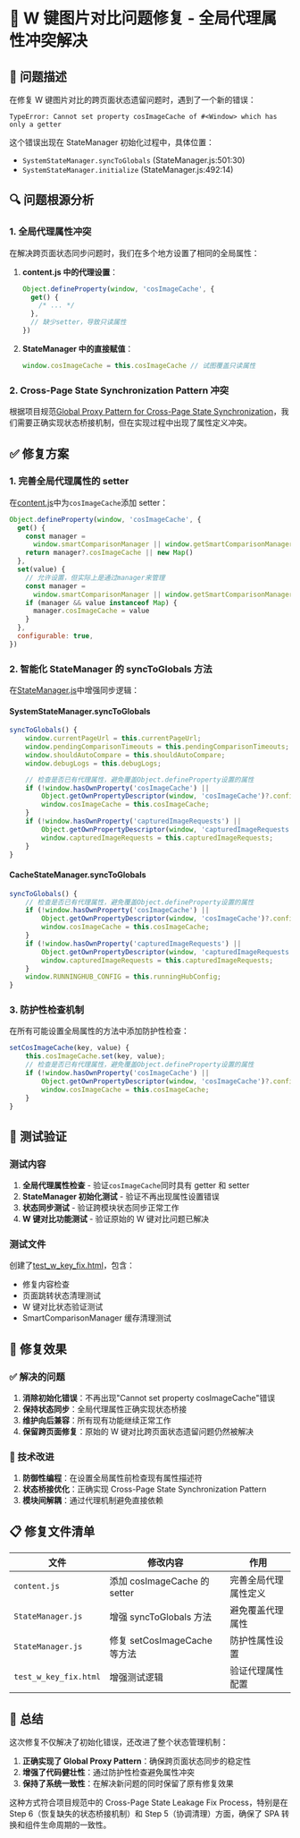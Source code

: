 # 🔧 W 键图片对比问题修复 - 全局代理属性冲突解决

## 🐛 问题描述

在修复 W 键图片对比的跨页面状态遗留问题时，遇到了一个新的错误：

```
TypeError: Cannot set property cosImageCache of #<Window> which has only a getter
```

这个错误出现在 StateManager 初始化过程中，具体位置：

- `SystemStateManager.syncToGlobals` (StateManager.js:501:30)
- `SystemStateManager.initialize` (StateManager.js:492:14)

## 🔍 问题根源分析

### 1. 全局代理属性冲突

在解决跨页面状态同步问题时，我们在多个地方设置了相同的全局属性：

1. **content.js 中的代理设置**：

   ```javascript
   Object.defineProperty(window, 'cosImageCache', {
     get() {
       /* ... */
     },
     // 缺少setter，导致只读属性
   })
   ```

2. **StateManager 中的直接赋值**：
   ```javascript
   window.cosImageCache = this.cosImageCache // 试图覆盖只读属性
   ```

### 2. Cross-Page State Synchronization Pattern 冲突

根据项目规范[Global Proxy Pattern for Cross-Page State Synchronization](cb4b727e-28d4-4596-add5-564143026668)，我们需要正确实现状态桥接机制，但在实现过程中出现了属性定义冲突。

## ✅ 修复方案

### 1. 完善全局代理属性的 setter

在[content.js](file:///Users/snow/auxis/content.js)中为`cosImageCache`添加 setter：

```javascript
Object.defineProperty(window, 'cosImageCache', {
  get() {
    const manager =
      window.smartComparisonManager || window.getSmartComparisonManager?.()
    return manager?.cosImageCache || new Map()
  },
  set(value) {
    // 允许设置，但实际上是通过manager来管理
    const manager =
      window.smartComparisonManager || window.getSmartComparisonManager?.()
    if (manager && value instanceof Map) {
      manager.cosImageCache = value
    }
  },
  configurable: true,
})
```

### 2. 智能化 StateManager 的 syncToGlobals 方法

在[StateManager.js](file:///Users/snow/auxis/src/modules/StateManager.js)中增强同步逻辑：

#### SystemStateManager.syncToGlobals

```javascript
syncToGlobals() {
    window.currentPageUrl = this.currentPageUrl;
    window.pendingComparisonTimeouts = this.pendingComparisonTimeouts;
    window.shouldAutoCompare = this.shouldAutoCompare;
    window.debugLogs = this.debugLogs;

    // 检查是否已有代理属性，避免覆盖Object.defineProperty设置的属性
    if (!window.hasOwnProperty('cosImageCache') ||
        Object.getOwnPropertyDescriptor(window, 'cosImageCache')?.configurable !== false) {
        window.cosImageCache = this.cosImageCache;
    }
    if (!window.hasOwnProperty('capturedImageRequests') ||
        Object.getOwnPropertyDescriptor(window, 'capturedImageRequests')?.configurable !== false) {
        window.capturedImageRequests = this.capturedImageRequests;
    }
}
```

#### CacheStateManager.syncToGlobals

```javascript
syncToGlobals() {
    // 检查是否已有代理属性，避免覆盖Object.defineProperty设置的属性
    if (!window.hasOwnProperty('cosImageCache') ||
        Object.getOwnPropertyDescriptor(window, 'cosImageCache')?.configurable !== false) {
        window.cosImageCache = this.cosImageCache;
    }
    if (!window.hasOwnProperty('capturedImageRequests') ||
        Object.getOwnPropertyDescriptor(window, 'capturedImageRequests')?.configurable !== false) {
        window.capturedImageRequests = this.capturedImageRequests;
    }
    window.RUNNINGHUB_CONFIG = this.runningHubConfig;
}
```

### 3. 防护性检查机制

在所有可能设置全局属性的方法中添加防护性检查：

```javascript
setCosImageCache(key, value) {
    this.cosImageCache.set(key, value);
    // 检查是否已有代理属性，避免覆盖Object.defineProperty设置的属性
    if (!window.hasOwnProperty('cosImageCache') ||
        Object.getOwnPropertyDescriptor(window, 'cosImageCache')?.configurable !== false) {
        window.cosImageCache = this.cosImageCache;
    }
}
```

## 🧪 测试验证

### 测试内容

1. **全局代理属性检查** - 验证`cosImageCache`同时具有 getter 和 setter
2. **StateManager 初始化测试** - 验证不再出现属性设置错误
3. **状态同步测试** - 验证跨模块状态同步正常工作
4. **W 键对比功能测试** - 验证原始的 W 键对比问题已解决

### 测试文件

创建了[test_w_key_fix.html](file:///Users/snow/auxis/test_w_key_fix.html)，包含：

- 修复内容检查
- 页面跳转状态清理测试
- W 键对比状态验证测试
- SmartComparisonManager 缓存清理测试

## 🔄 修复效果

### ✅ 解决的问题

1. **消除初始化错误**：不再出现"Cannot set property cosImageCache"错误
2. **保持状态同步**：全局代理属性正确实现状态桥接
3. **维护向后兼容**：所有现有功能继续正常工作
4. **保留跨页面修复**：原始的 W 键对比跨页面状态遗留问题仍然被解决

### 🎯 技术改进

1. **防御性编程**：在设置全局属性前检查现有属性描述符
2. **状态桥接优化**：正确实现 Cross-Page State Synchronization Pattern
3. **模块间解耦**：通过代理机制避免直接依赖

## 📋 修复文件清单

| 文件                  | 修改内容                     | 作用                 |
| --------------------- | ---------------------------- | -------------------- |
| `content.js`          | 添加 cosImageCache 的 setter | 完善全局代理属性定义 |
| `StateManager.js`     | 增强 syncToGlobals 方法      | 避免覆盖代理属性     |
| `StateManager.js`     | 修复 setCosImageCache 等方法 | 防护性属性设置       |
| `test_w_key_fix.html` | 增强测试逻辑                 | 验证代理属性配置     |

## 🚀 总结

这次修复不仅解决了初始化错误，还改进了整个状态管理机制：

1. **正确实现了 Global Proxy Pattern**：确保跨页面状态同步的稳定性
2. **增强了代码健壮性**：通过防护性检查避免属性冲突
3. **保持了系统一致性**：在解决新问题的同时保留了原有修复效果

这种方式符合项目规范中的 Cross-Page State Leakage Fix Process，特别是在 Step 6（恢复缺失的状态桥接机制）和 Step 5（协调清理）方面，确保了 SPA 转换和组件生命周期的一致性。
